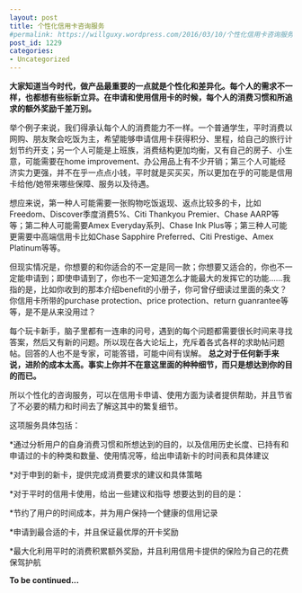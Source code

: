 ```yaml
---
layout: post
title: 个性化信用卡咨询服务
#permalink: https://willguxy.wordpress.com/2016/03/10/个性化信用卡咨询服务/index.html
post_id: 1229
categories: 
- Uncategorized
---
```


**大家知道当今时代，做产品最重要的一点就是个性化和差异化。每个人的需求不一样，也都想有些标新立异。在申请和使用信用卡的时候，每个人的消费习惯和所追求的额外奖励千差万别。**

举个例子来说，我们得承认每个人的消费能力不一样。一个普通学生，平时消费以网购、朋友聚会吃饭为主，希望能够申请信用卡获得积分、里程，给自己的旅行计划节约开支；另一个人可能是上班族，消费结构更加均衡，又有自己的房子、小生意，可能需要在home improvement、办公用品上有不少开销；第三个人可能经济实力更强，并不在乎一点点小钱，平时就是买买买，所以更加在乎的可能是信用卡给他/她带来哪些保障、服务以及待遇。

想应来说，第一种人可能需要一张购物吃饭返现、返点比较多的卡，比如Freedom、Discover季度消费5%、Citi Thankyou Premier、Chase AARP等等；第二种人可能需要Amex Everyday系列、Chase Ink Plus等；第三种人可能更需要中高端信用卡比如Chase Sapphire Preferred、Citi Prestige、Amex Platinum等等。

但现实情况是，你想要的和你适合的不一定是同一款；你想要又适合的，你也不一定能申请到；即使申请到了，你也不一定知道怎么才能最大的发挥它的功能……我指的是，比如你收到的那本介绍benefit的小册子，你可曾仔细读过里面的条文？你信用卡所带的purchase protection、price protection、return guanrantee等等，是不是从来没用过？

每个玩卡新手，脑子里都有一连串的问号，遇到的每个问题都需要很长时间来寻找答案，然后又有新的问题。所以现在各大论坛上，充斥着各式各样的求助帖问题帖。回答的人也不是专家，可能答错，可能中间有误解。
**总之对于任何新手来说，进阶的成本太高。事实上你并不在意这里面的种种细节，而只是想达到你的目的而已。**

所以个性化的咨询服务，可以在信用卡申请、使用方面为读者提供帮助，并且节省了不必要的精力和时间去了解这其中的繁复细节。

这项服务具体包括：

*通过分析用户的自身消费习惯和所想达到的目的，以及信用历史长度、已持有和申请过的卡的种类和数量、使用情况等，给出申请新卡的时间表和具体建议

	
*对于申到的新卡，提供完成消费要求的建议和具体策略

	
*对于平时的信用卡使用，给出一些建议和指导
想要达到的目的是：

*节约了用户的时间成本，并为用户保持一个健康的信用记录

	
*申请到最合适的卡，并且保证最优厚的开卡奖励

	
*最大化利用平时的消费积累额外奖励，并且利用信用卡提供的保险为自己的花费保驾护航

**To be continued...**